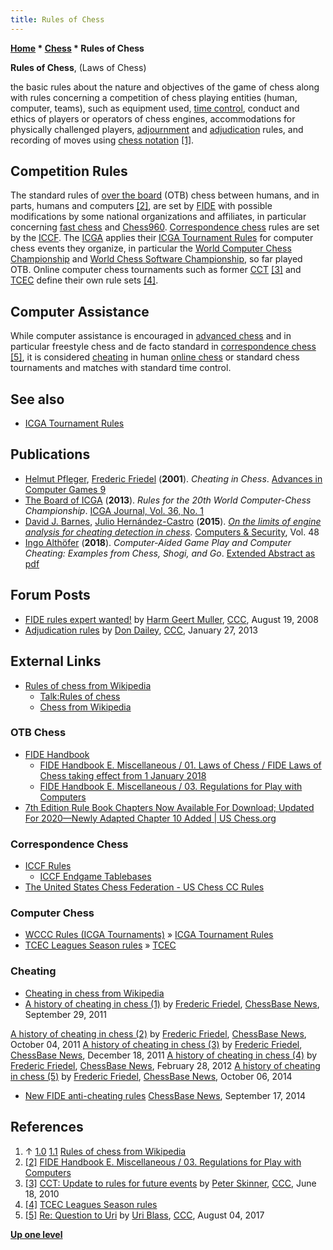 ```yaml
---
title: Rules of Chess
---
```

**[Home](Home "Home") \* [Chess](Chess "Chess") \* Rules of Chess**


**Rules of Chess**, (Laws of Chess)   

the basic rules about the nature and objectives of the game of chess along with rules concerning a competition of chess playing entities (human, computer, teams),
such as equipment used, [time control](https://en.wikipedia.org/wiki/Time_control), conduct and ethics of players or operators of chess engines, accommodations for physically challenged players, [adjournment](https://en.wikipedia.org/wiki/Adjournment_(games)) and [adjudication](https://en.wikipedia.org/wiki/Glossary_of_chess#A) rules, and recording of moves using [chess notation](Game_Notation "Game Notation") [[1]](#cite-note-wikipedia-1). 



## Competition Rules


The standard rules of [over the board](https://en.wikipedia.org/wiki/Glossary_of_chess#over_the_board) (OTB) chess
between humans, and in parts, humans and computers <a id="cite-note-2" href="#cite-ref-2">[2]</a>, 
are set by [FIDE](FIDE "FIDE") with possible modifications by some national organizations and affiliates, in particular concerning [fast chess](https://en.wikipedia.org/wiki/Fast_chess) and [Chess960](Chess960 "Chess960"). 
[Correspondence chess](https://en.wikipedia.org/wiki/Correspondence_chess) rules are set by the [ICCF](https://en.wikipedia.org/wiki/International_Correspondence_Chess_Federation).
The [ICGA](ICGA "ICGA") applies their [ICGA Tournament Rules](ICGA_Tournament_Rules "ICGA Tournament Rules") for computer chess events they organize, in particular the [World Computer Chess Championship](World_Computer_Chess_Championship "World Computer Chess Championship") and [World Chess Software Championship](World_Chess_Software_Championship "World Chess Software Championship"), so far played OTB.
Online computer chess tournaments such as former [CCT](CCT_Tournaments "CCT Tournaments") <a id="cite-note-3" href="#cite-ref-3">[3]</a> and [TCEC](TCEC "TCEC") define their own rule sets <a id="cite-note-4" href="#cite-ref-4">[4]</a>.



## Computer Assistance


While computer assistance is encouraged in [advanced chess](https://en.wikipedia.org/wiki/Advanced_chess) and in particular freestyle chess 
and de facto standard in [correspondence chess](https://en.wikipedia.org/wiki/Correspondence_chess) <a id="cite-note-5" href="#cite-ref-5">[5]</a>, 
it is considered [cheating](https://en.wikipedia.org/wiki/Cheating_in_chess) in human [online chess](https://en.wikipedia.org/wiki/Online_chess) or standard chess tournaments and matches with standard time control.



## See also


* [ICGA Tournament Rules](ICGA_Tournament_Rules "ICGA Tournament Rules")


## Publications


* [Helmut Pfleger](https://en.wikipedia.org/wiki/Helmut_Pfleger), [Frederic Friedel](Frederic_Friedel "Frederic Friedel") (**2001**). *Cheating in Chess*. [Advances in Computer Games 9](Advances_in_Computer_Games_9 "Advances in Computer Games 9")
* [The Board of ICGA](ICGA "ICGA") (**2013**). *Rules for the 20th World Computer-Chess Championship*. [ICGA Journal, Vol. 36, No. 1](ICGA_Journal#36_1 "ICGA Journal")
* [David J. Barnes](David_J._Barnes "David J. Barnes"), [Julio Hernández-Castro](Julio_C%C3%A9sar_Hern%C3%A1ndez-Castro "Julio César Hernández-Castro") (**2015**). *[On the limits of engine analysis for cheating detection in chess](https://www.sciencedirect.com/science/article/pii/S0167404814001485)*. [Computers & Security](https://www.journals.elsevier.com/computers-and-security/), Vol. 48
* [Ingo Althöfer](Ingo_Alth%C3%B6fer "Ingo Althöfer") (**2018**). *Computer-Aided Game Play and Computer Cheating: Examples from Chess, Shogi, and Go*. [Extended Abstract as pdf](https://www.uni-trier.de/fileadmin/fb4/prof/BWL/FIN/Veranstaltungen/pisa-althofer-12.pdf)


## Forum Posts


* [FIDE rules expert wanted!](http://www.talkchess.com/forum3/viewtopic.php?f=2&t=23117) by [Harm Geert Muller](Harm_Geert_Muller "Harm Geert Muller"), [CCC](CCC "CCC"), August 19, 2008
* [Adjudication rules](http://www.talkchess.com/forum3/viewtopic.php?f=2&t=47017) by [Don Dailey](Don_Dailey "Don Dailey"), [CCC](CCC "CCC"), January 27, 2013


## External Links


* [Rules of chess from Wikipedia](https://en.wikipedia.org/wiki/Rules_of_chess)
	+ [Talk:Rules of chess](https://en.wikipedia.org/wiki/Talk:Rules_of_chess)
	+ [Chess from Wikipedia](https://en.wikipedia.org/wiki/Chess)


### OTB Chess


* [FIDE Handbook](https://handbook.fide.com/)
	+ [FIDE Handbook E. Miscellaneous / 01. Laws of Chess / FIDE Laws of Chess taking effect from 1 January 2018](https://handbook.fide.com/chapter/E012018)
	+ [FIDE Handbook E. Miscellaneous / 03. Regulations for Play with Computers](https://handbook.fide.com/chapter/E03)
* [7th Edition Rule Book Chapters Now Available For Download; Updated For 2020—Newly Adapted Chapter 10 Added | US Chess.org](https://new.uschess.org/news/7th-edition-rule-book-chapters-now-available-download)


### Correspondence Chess


* [ICCF Rules](https://www.iccf.com/message?message=447)
	+ [ICCF Endgame Tablebases](https://www.iccf.com/message?message=641)
* [The United States Chess Federation - US Chess CC Rules](http://www.uschess.org/index.php/Correspondence-Chess/US-Chess-CC-Rules.html)


### Computer Chess


* [WCCC Rules (ICGA Tournaments)](https://www.game-ai-forum.org/icga-tournaments/event_info.php?id=12) » [ICGA Tournament Rules](ICGA_Tournament_Rules "ICGA Tournament Rules")
* [TCEC Leagues Season rules](https://wiki.chessdom.org/Rules) » [TCEC](TCEC "TCEC")


### Cheating


* [Cheating in chess from Wikipedia](https://en.wikipedia.org/wiki/Cheating_in_chess)
* [A history of cheating in chess (1)](https://en.chessbase.com/post/a-history-of-cheating-in-che-1-) by [Frederic Friedel](Frederic_Friedel "Frederic Friedel"), [ChessBase News](ChessBase "ChessBase"), September 29, 2011


 [A history of cheating in chess (2)](https://en.chessbase.com/post/a-history-of-cheating-in-che-2) by [Frederic Friedel](Frederic_Friedel "Frederic Friedel"), [ChessBase News](ChessBase "ChessBase"), October 04, 2011
 [A history of cheating in chess (3)](https://en.chessbase.com/post/a-history-of-cheating-in-che-3-) by [Frederic Friedel](Frederic_Friedel "Frederic Friedel"), [ChessBase News](ChessBase "ChessBase"), December 18, 2011
 [A history of cheating in chess (4)](https://en.chessbase.com/post/a-history-of-cheating-in-chess-4) by [Frederic Friedel](Frederic_Friedel "Frederic Friedel"), [ChessBase News](ChessBase "ChessBase"), February 28, 2012
 [A history of cheating in chess (5)](https://en.chessbase.com/post/a-history-of-cheating-in-chess-5) by [Frederic Friedel](Frederic_Friedel "Frederic Friedel"), [ChessBase News](ChessBase "ChessBase"), October 06, 2014
* [New FIDE anti-cheating rules](https://en.chessbase.com/post/new-fide-anti-cheating-rules) [ChessBase News](ChessBase "ChessBase"), September 17, 2014


## References


1. ↑ [1.0](#cite-ref-wikipedia-1-0) [1.1](#cite-ref-wikipedia-1-1) [Rules of chess from Wikipedia](https://en.wikipedia.org/wiki/Rules_of_chess)
2. <a id="cite-ref-2" href="#cite-note-2">[2]</a> [FIDE Handbook E. Miscellaneous / 03. Regulations for Play with Computers](https://handbook.fide.com/chapter/E03)
3. <a id="cite-ref-3" href="#cite-note-3">[3]</a> [CCT: Update to rules for future events](http://www.talkchess.com/forum3/viewtopic.php?f=2&t=35026) by [Peter Skinner](Peter_Skinner "Peter Skinner"), [CCC](CCC "CCC"), June 18, 2010
4. <a id="cite-ref-4" href="#cite-note-4">[4]</a> [TCEC Leagues Season rules](https://wiki.chessdom.org/Rules)
5. <a id="cite-ref-5" href="#cite-note-5">[5]</a> [Re: Question to Uri](http://www.talkchess.com/forum3/viewtopic.php?f=2&t=64798&start=1) by [Uri Blass](Uri_Blass "Uri Blass"), [CCC](CCC "CCC"), August 04, 2017

**[Up one level](Chess "Chess")**







 
